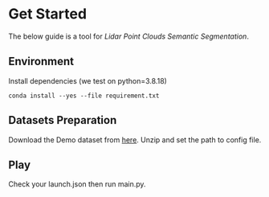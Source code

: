 # Get Started

The below guide is a tool for *Lidar Point Clouds Semantic Segmentation*.

## Environment

Install dependencies (we test on python=3.8.18)
```
conda install --yes --file requirement.txt
```
## Datasets Preparation

Download the Demo dataset from [here](https://pan.baidu.com/s/19Cx-d40LcFbqI0_NX3k6GQ). Unzip and set the path to config file. 

## Play

Check your launch.json then run main.py.
